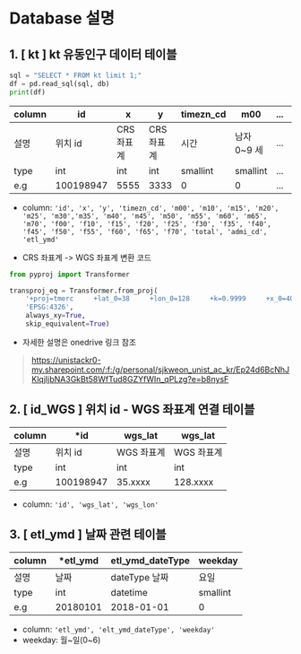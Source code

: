 # Database 설명

## 1. [ kt ] kt 유동인구 데이터 테이블 

```python
sql = "SELECT * FROM kt limit 1;"
df = pd.read_sql(sql, db)
print(df)
```


|column|id|x|y|timezn_cd|m00|...|total|admi_cd|etl_ymd|
|---|---|---|---|---|---|---|---|---|---|
|설명|위치 id|CRS 좌표계|CRS 좌표계|시간|남자 0~9 세|...|총 인원|행정동 코드|날짜|
|type|int|int|int|smallint|smallint|...|smallint|int|int|
|e.g|100198947|5555|3333|0|0|...|123|31140530|20180101|

- column: ``` 'id', 'x', 'y', 'timezn_cd', 'm00', 'm10', 'm15', 'm20', 'm25', 'm30','m35', 'm40', 'm45', 'm50', 'm55', 'm60', 'm65', 'm70', 'f00', 'f10', 'f15', 'f20', 'f25', 'f30', 'f35', 'f40', 'f45', 'f50', 'f55', 'f60', 'f65', 'f70', 'total', 'admi_cd', 'etl_ymd' ```

- CRS 좌표계 -> WGS 좌표계 변환 코드
``` python
from pyproj import Transformer

transproj_eq = Transformer.from_proj(
    '+proj=tmerc     +lat_0=38     +lon_0=128     +k=0.9999     +x_0=400000     +y_0=600000     +ellps=bessel     +towgs84=-115.8,474.99,674.11,1.16,-2.31,-1.63,6.43 +units=m +no_defs',
    'EPSG:4326',
    always_xy=True,
    skip_equivalent=True)
```
- 자세한 설명은 onedrive 링크 참조
> https://unistackr0-my.sharepoint.com/:f:/g/personal/sjkweon_unist_ac_kr/Ep24d6BcNhJKlqjIjbNA3GkBt58WfTud8GZYfWIn_qPLzg?e=b8nysF

## 2. [ id_WGS ] 위치 id - WGS 좌표계 연결 테이블
|column|*id|wgs_lat|wgs_lat|
|---|---|---|---|
|설명|위치 id|WGS 좌표계|WGS 좌표계|
|type|int|int|int|
|e.g|100198947|35.xxxx|128.xxxx|

- column: ``` 'id', 'wgs_lat', 'wgs_lon' ```

## 3. [ etl_ymd ] 날짜 관련 테이블

|column|*etl_ymd|etl_ymd_dateType|weekday|
|---|---|---|---|
|설명|날짜|dateType 날짜|요일|
|type|int|datetime|smallint|
|e.g|20180101|2018-01-01|0|

- column: ``` 'etl_ymd', 'elt_ymd_dateType', 'weekday' ```
- weekday: 월~일(0~6)




